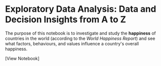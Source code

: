 # Exploratory Data Analysis: Data and Decision Insights from A to Z

The purpose of this notebook is to investigate and study the **happiness** of countries in the world (according to the *World Happiness Report*) and see what factors, behaviours, and values influence a country's overall happiness.

[View Notebook]
